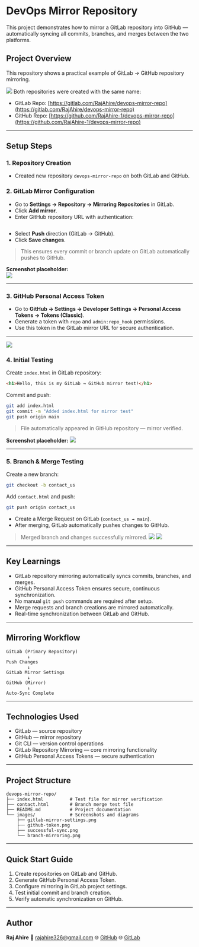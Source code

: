 # DevOps Mirror Repository

This project demonstrates how to mirror a GitLab repository into GitHub — automatically syncing all commits, branches, and merges between the two platforms.

## Project Overview

This repository shows a practical example of GitLab → GitHub repository mirroring.

![](screenshots/overview.png)
Both repositories were created with the same name:

- GitLab Repo: [https://gitlab.com/RajAhire/devops-mirror-repo](https://gitlab.com/RajAhire/devops-mirror-repo)  
- GitHub Repo: [https://github.com/RajAhire-1/devops-mirror-repo](https://github.com/RajAhire-1/devops-mirror-repo)

---

## Setup Steps

### 1. Repository Creation
- Created new repository `devops-mirror-repo` on both GitLab and GitHub.

### 2. GitLab Mirror Configuration
- Go to **Settings → Repository → Mirroring Repositories** in GitLab.
- Click **Add mirror**.
- Enter GitHub repository URL with authentication:
```
````
- Select **Push** direction (GitLab → GitHub).
- Click **Save changes**.

> This ensures every commit or branch update on GitLab automatically pushes to GitHub.

**Screenshot placeholder:**  
![](screenshots/personal_access_token.png)

---

### 3. GitHub Personal Access Token
- Go to **GitHub → Settings → Developer Settings → Personal Access Tokens → Tokens (Classic)**.
- Generate a token with `repo` and `admin:repo_hook` permissions.
- Use this token in the GitLab mirror URL for secure authentication.

---
![](screenshots/personal_token.png)

### 4. Initial Testing
Create `index.html` in GitLab repository:

```html
<h1>Hello, this is my GitLab → GitHub mirror test!</h1>
````

Commit and push:

```bash
git add index.html
git commit -m "Added index.html for mirror test"
git push origin main
```

> File automatically appeared in GitHub repository — mirror verified.

**Screenshot placeholder:**
![](screenshots/sync_repo.png)

---

### 5. Branch & Merge Testing

Create a new branch:

```bash
git checkout -b contact_us
```

Add `contact.html` and push:

```bash
git push origin contact_us
```

* Create a Merge Request on GitLab (`contact_us → main`).
* After merging, GitLab automatically pushes changes to GitHub.

> Merged branch and changes successfully mirrored.
![](screenshots/branch_contact_us.png)
![](screenshots/ready_to__merge.png)

---

## Key Learnings

* GitLab repository mirroring automatically syncs commits, branches, and merges.
* GitHub Personal Access Token ensures secure, continuous synchronization.
* No manual `git push` commands are required after setup.
* Merge requests and branch creations are mirrored automatically.
* Real-time synchronization between GitLab and GitHub.

---

## Mirroring Workflow

```
GitLab (Primary Repository)
        ↓
Push Changes
        ↓
GitLab Mirror Settings
        ↓
GitHub (Mirror)
        ↓
Auto-Sync Complete
```

---

## Technologies Used

* GitLab — source repository
* GitHub — mirror repository
* Git CLI — version control operations
* GitLab Repository Mirroring — core mirroring functionality
* GitHub Personal Access Tokens — secure authentication

---

## Project Structure

```
devops-mirror-repo/
├── index.html          # Test file for mirror verification
├── contact.html        # Branch merge test file
├── README.md           # Project documentation
└── images/             # Screenshots and diagrams
    ├── gitlab-mirror-settings.png
    ├── github-token.png
    ├── successful-sync.png
    └── branch-mirroring.png
```

---

## Quick Start Guide

1. Create repositories on GitLab and GitHub.
2. Generate GitHub Personal Access Token.
3. Configure mirroring in GitLab project settings.
4. Test initial commit and branch creation.
5. Verify automatic synchronization on GitHub.

---

## Author

**Raj Ahire**
📧 [rajahire326@gmail.com](mailto:rajahire326@gmail.com)
🌐 [GitHub](https://github.com/RajAhire-1)
🌐 [GitLab](https://gitlab.com/RajAhire)

